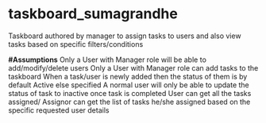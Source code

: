 # taskboard_sumagrandhe
Taskboard authored by manager to assign tasks to users and also view tasks based on specific filters/conditions

**#Assumptions**
Only a User with Manager role will be able to add/modify/delete users
Only a User with Manager role can add tasks to the taskboard
When a task/user is newly added then the status of them is by default Active else specified
A normal user will only be able to update the status of task to inactive once task is completed
User can get all the tasks assigned/ Assignor can get the list of tasks he/she assigned based on the specific requested user details



